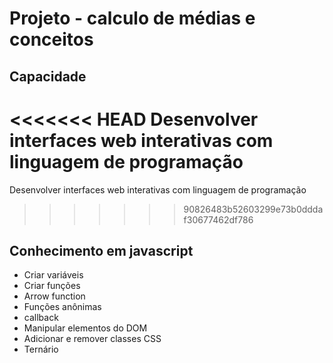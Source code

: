 # Projeto - calculo de médias e conceitos
## Capacidade
<<<<<<< HEAD
Desenvolver interfaces web interativas com linguagem de programação
=======
Desenvolver interfaces web
interativas com linguagem de programação
>>>>>>> 90826483b52603299e73b0dddaf30677462df786
## Conhecimento em javascript
- Criar variáveis
- Criar funções
- Arrow function
- Funções anônimas
- callback
- Manipular elementos do DOM
- Adicionar e remover classes CSS
- Ternário
